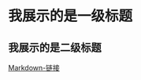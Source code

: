 我展示的是一级标题
=================

我展示的是二级标题
-----------------

[Markdown-链接](https://www.runoob.com/markdown/md-tutorial.html)
